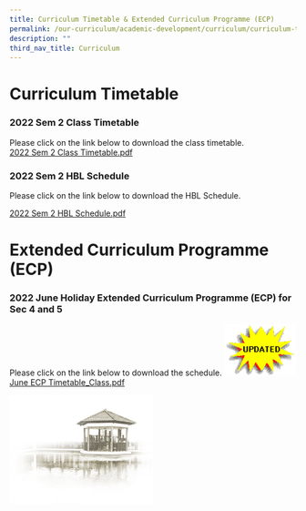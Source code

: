 ```yaml
---
title: Curriculum Timetable & Extended Curriculum Programme (ECP)
permalink: /our-curriculum/academic-development/curriculum/curriculum-timetable-n-extended-curriculum-programme
description: ""
third_nav_title: Curriculum
---
```

# **Curriculum Timetable**

### 2022 Sem 2 Class Timetable

Please click on the link below to download the class timetable.  
[2022 Sem 2 Class Timetable.pdf](/files/2022%20Sem%202%20Class%20Timetable.pdf)

### 2022 Sem 2 HBL Schedule

Please click on the link below to download the HBL Schedule.  
  
[2022 Sem 2 HBL Schedule.pdf](/files/2022%20Sem%202%20HBL%20Schedule.pdf)



# **Extended Curriculum Programme (ECP)**

### 2022 June Holiday Extended Curriculum Programme (ECP) for Sec 4 and 5

Please click on the link below to download the schedule.
<img src="/images/animated-update-image-0024.gif" 
     style="width:25%">
[June ECP Timetable_Class.pdf](/files/June%20ECP%20Timetable_Class.pdf)

<img src="/images/pavilion.png" 
     style="width:50%">